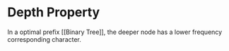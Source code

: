 # Depth Property

In a optimal prefix [[Binary Tree]], the deeper node has a lower frequency corresponding character.